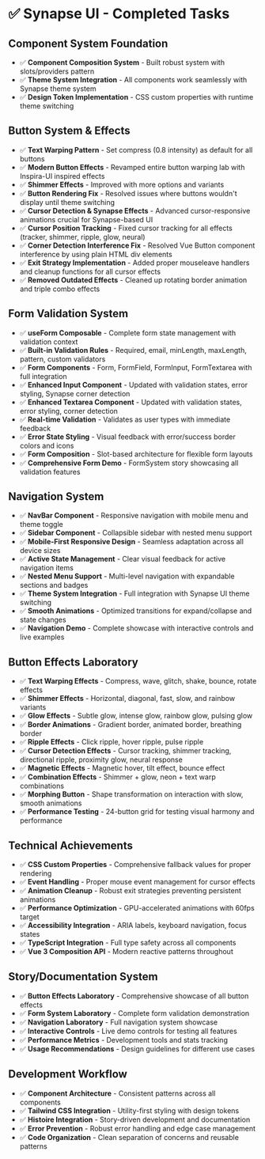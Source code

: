 # ✅ Synapse UI - Completed Tasks

## Component System Foundation
- ✅ **Component Composition System** - Built robust system with slots/providers pattern
- ✅ **Theme System Integration** - All components work seamlessly with Synapse theme system
- ✅ **Design Token Implementation** - CSS custom properties with runtime theme switching

## Button System & Effects
- ✅ **Text Warping Pattern** - Set compress (0.8 intensity) as default for all buttons
- ✅ **Modern Button Effects** - Revamped entire button warping lab with Inspira-UI inspired effects
- ✅ **Shimmer Effects** - Improved with more options and variants
- ✅ **Button Rendering Fix** - Resolved issues where buttons wouldn't display until theme switching
- ✅ **Cursor Detection & Synapse Effects** - Advanced cursor-responsive animations crucial for Synapse-based UI
- ✅ **Cursor Position Tracking** - Fixed cursor tracking for all effects (tracker, shimmer, ripple, glow, neural)
- ✅ **Corner Detection Interference Fix** - Resolved Vue Button component interference by using plain HTML div elements
- ✅ **Exit Strategy Implementation** - Added proper mouseleave handlers and cleanup functions for all cursor effects
- ✅ **Removed Outdated Effects** - Cleaned up rotating border animation and triple combo effects

## Form Validation System
- ✅ **useForm Composable** - Complete form state management with validation context
- ✅ **Built-in Validation Rules** - Required, email, minLength, maxLength, pattern, custom validators
- ✅ **Form Components** - Form, FormField, FormInput, FormTextarea with full integration
- ✅ **Enhanced Input Component** - Updated with validation states, error styling, Synapse corner detection
- ✅ **Enhanced Textarea Component** - Updated with validation states, error styling, corner detection
- ✅ **Real-time Validation** - Validates as user types with immediate feedback
- ✅ **Error State Styling** - Visual feedback with error/success border colors and icons
- ✅ **Form Composition** - Slot-based architecture for flexible form layouts
- ✅ **Comprehensive Form Demo** - FormSystem story showcasing all validation features

## Navigation System
- ✅ **NavBar Component** - Responsive navigation with mobile menu and theme toggle
- ✅ **Sidebar Component** - Collapsible sidebar with nested menu support
- ✅ **Mobile-First Responsive Design** - Seamless adaptation across all device sizes
- ✅ **Active State Management** - Clear visual feedback for active navigation items
- ✅ **Nested Menu Support** - Multi-level navigation with expandable sections and badges
- ✅ **Theme System Integration** - Full integration with Synapse UI theme switching
- ✅ **Smooth Animations** - Optimized transitions for expand/collapse and state changes
- ✅ **Navigation Demo** - Complete showcase with interactive controls and live examples

## Button Effects Laboratory
- ✅ **Text Warping Effects** - Compress, wave, glitch, shake, bounce, rotate effects
- ✅ **Shimmer Effects** - Horizontal, diagonal, fast, slow, and rainbow variants
- ✅ **Glow Effects** - Subtle glow, intense glow, rainbow glow, pulsing glow
- ✅ **Border Animations** - Gradient border, animated border, breathing border
- ✅ **Ripple Effects** - Click ripple, hover ripple, pulse ripple
- ✅ **Cursor Detection Effects** - Cursor tracking, shimmer tracking, directional ripple, proximity glow, neural response
- ✅ **Magnetic Effects** - Magnetic hover, tilt effect, bounce effect
- ✅ **Combination Effects** - Shimmer + glow, neon + text warp combinations
- ✅ **Morphing Button** - Shape transformation on interaction with slow, smooth animations
- ✅ **Performance Testing** - 24-button grid for testing visual harmony and performance

## Technical Achievements
- ✅ **CSS Custom Properties** - Comprehensive fallback values for proper rendering
- ✅ **Event Handling** - Proper mouse event management for cursor effects
- ✅ **Animation Cleanup** - Robust exit strategies preventing persistent animations
- ✅ **Performance Optimization** - GPU-accelerated animations with 60fps target
- ✅ **Accessibility Integration** - ARIA labels, keyboard navigation, focus states
- ✅ **TypeScript Integration** - Full type safety across all components
- ✅ **Vue 3 Composition API** - Modern reactive patterns throughout

## Story/Documentation System
- ✅ **Button Effects Laboratory** - Comprehensive showcase of all button effects
- ✅ **Form System Laboratory** - Complete form validation demonstration
- ✅ **Navigation Laboratory** - Full navigation system showcase
- ✅ **Interactive Controls** - Live demo controls for testing all features
- ✅ **Performance Metrics** - Development tools and stats tracking
- ✅ **Usage Recommendations** - Design guidelines for different use cases

## Development Workflow
- ✅ **Component Architecture** - Consistent patterns across all components
- ✅ **Tailwind CSS Integration** - Utility-first styling with design tokens
- ✅ **Histoire Integration** - Story-driven development and documentation
- ✅ **Error Prevention** - Robust error handling and edge case management
- ✅ **Code Organization** - Clean separation of concerns and reusable patterns